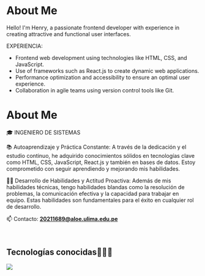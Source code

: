 <h1>
   About Me
</h1>
<p align="left">
   Hello! I'm Henry, a passionate frontend developer with experience in creating attractive and functional user interfaces.

   EXPERIENCIA:
   <ul>
      <li>Frontend web development using technologies like HTML, CSS, and JavaScript.</li>
      <li>Use of frameworks such as React.js to create dynamic web applications.</li>
      <li>Performance optimization and accessibility to ensure an optimal user experience.</li>
      <li>Collaboration in agile teams using version control tools like Git.</li>
   </ul>
   
</p>

<h1>
   About Me
</h1>
<p align="left">

</p>
<p align="left">
🎓 INGENIERO DE SISTEMAS



📚 Autoaprendizaje y Práctica Constante: A través de la dedicación y el estudio continuo, he adquirido conocimientos sólidos en tecnologías clave como HTML, CSS, JavaScript, React.js y también en bases de datos. Estoy comprometido con seguir aprendiendo y mejorando mis habilidades.

👨‍💼 Desarrollo de Habilidades y Actitud Proactiva: Además de mis habilidades técnicas, tengo habilidades blandas como la resolución de problemas, la comunicación efectiva y la capacidad para trabajar en equipo. Estas habilidades son fundamentales para el éxito en cualquier rol de desarrollo.

📫 Contacto: **20211689@aloe.ulima.edu.pe**
  </p>
<br>

<h2 >Tecnologías conocidas👨🏻‍💻</h2>
<!--tech stack icons-->
<p align="left">
  <a href="https://skillicons.dev">
    <img src="https://skillicons.dev/icons?i=html,css,js,bootstrap,tailwind,nodejs,vite,react,ts,git,github,powershell,npm,notion,nextjs,mysql,mongodb,jquery&perline=9" />
  </a>
</p>
<br>
<!-------------------------->


  
  
  
